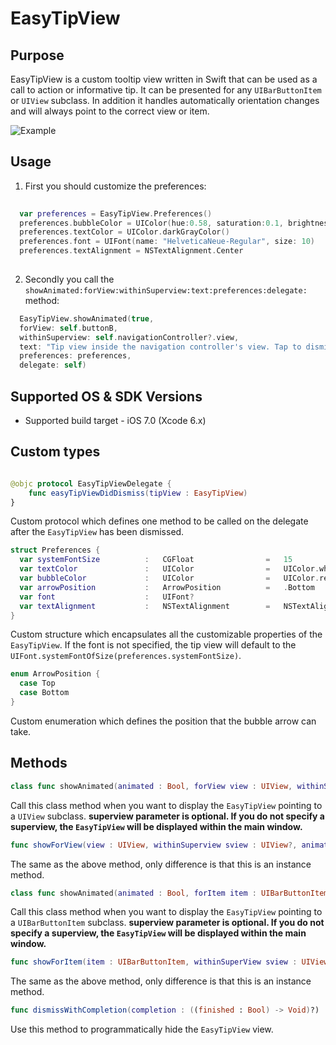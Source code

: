 # EasyTipView

Purpose
--------------

EasyTipView is a custom tooltip view written in Swift that can be used as a call to action or informative tip. It can be presented for 
any ``UIBarButtonItem`` or ``UIView`` subclass. In addition it handles automatically orientation changes and will always point to the correct view or item.

![Example](/../master/images/preview.gif)

Usage
--------------

1) First you should customize the preferences:
```swift
  
  var preferences = EasyTipView.Preferences()
  preferences.bubbleColor = UIColor(hue:0.58, saturation:0.1, brightness:1, alpha:1)
  preferences.textColor = UIColor.darkGrayColor()
  preferences.font = UIFont(name: "HelveticaNeue-Regular", size: 10)
  preferences.textAlignment = NSTextAlignment.Center
  
```
2) Secondly you call the ``showAnimated:forView:withinSuperview:text:preferences:delegate:`` method:
```swift
  EasyTipView.showAnimated(true, 
  forView: self.buttonB, 
  withinSuperview: self.navigationController?.view,
  text: "Tip view inside the navigation controller's view. Tap to dismiss!",
  preferences: preferences,
  delegate: self)
```

Supported OS & SDK Versions
-----------------------------

* Supported build target - iOS 7.0 (Xcode 6.x)

Custom types
--------------

```swift 

@objc protocol EasyTipViewDelegate {
    func easyTipViewDidDismiss(tipView : EasyTipView)
}

```

Custom protocol which defines one method to be called on the delegate after the ``EasyTipView`` has been dismissed.
```swift
struct Preferences {
  var systemFontSize          :   CGFloat                =   15
  var textColor               :   UIColor                =   UIColor.whiteColor()
  var bubbleColor             :   UIColor                =   UIColor.redColor()
  var arrowPosition           :   ArrowPosition          =   .Bottom
  var font                    :   UIFont?
  var textAlignment           :   NSTextAlignment        =   NSTextAlignment.Center
}
```
Custom structure which encapsulates all the customizable properties of the ``EasyTipView``. If the font is not specified, the tip view will default to the ``UIFont.systemFontOfSize(preferences.systemFontSize)``.

```swift
enum ArrowPosition {
  case Top
  case Bottom
}
```
Custom enumeration which defines the position that the bubble arrow can take.

Methods
--------------

```swift
class func showAnimated(animated : Bool, forView view : UIView, withinSuperview superview : UIView?, text :  NSString, preferences: Preferences?, delegate : EasyTipViewDelegate?)
```

Call this class method when you want to display the ``EasyTipView`` pointing to a ``UIView`` subclass. **superview parameter is optional. If you do not specify a superview, the ``EasyTipView`` will be displayed within the main window.**

```swift
func showForView(view : UIView, withinSuperview sview : UIView?, animated : Bool)
```

The same as the above method, only difference is that this is an instance method.

```swift
class func showAnimated(animated : Bool, forItem item : UIBarButtonItem, withinSuperview superview : UIView?, text : NSString, preferences: Preferences?, delegate : EasyTipViewDelegate?)
```

Call this class method when you want to display the ``EasyTipView`` pointing to a ``UIBarButtonItem`` subclass. **superview parameter is optional. If you do not specify a superview, the ``EasyTipView`` will be displayed within the main window.**


```swift
func showForItem(item : UIBarButtonItem, withinSuperView sview : UIView?, animated : Bool)
```

The same as the above method, only difference is that this is an instance method.

```swift
func dismissWithCompletion(completion : ((finished : Bool) -> Void)?)
```

Use this method to programmatically hide the ``EasyTipView`` view.
